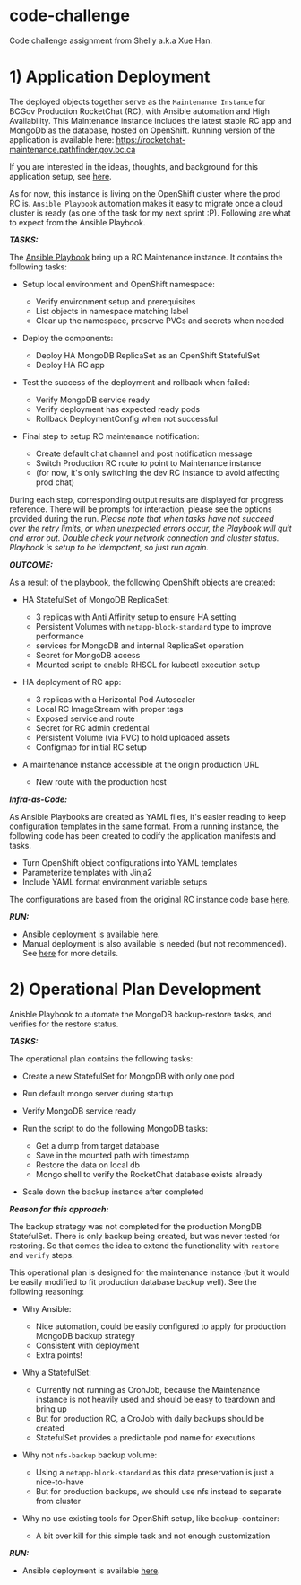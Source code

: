 # code-challenge
Code challenge assignment from Shelly a.k.a Xue Han.

# 1) Application Deployment

The deployed objects together serve as the `Maintenance Instance` for BCGov Production RocketChat (RC), with Ansible automation and High Availability. This Maintenance instance includes the latest stable RC app and MongoDb as the database, hosted on OpenShift. Running version of the application is available here: https://rocketchat-maintenance.pathfinder.gov.bc.ca

If you are interested in the ideas, thoughts, and background for this application setup, see [here](docs/background.md).

As for now, this instance is living on the OpenShift cluster where the prod RC is. `Ansible Playbook` automation makes it easy to migrate once a cloud cluster is ready (as one of the task for my next sprint :P). Following are what to expect from the Ansible Playbook.

***TASKS:***

The [Ansible Playbook](ansible/deployment.yml) bring up a RC Maintenance instance. It contains the following tasks:
- Setup local environment and OpenShift namespace:
  - Verify environment setup and prerequisites
  - List objects in namespace matching label
  - Clear up the namespace, preserve PVCs and secrets when needed

- Deploy the components:
  - Deploy HA MongoDB ReplicaSet as an OpenShift StatefulSet
  - Deploy HA RC app

- Test the success of the deployment and rollback when failed:
  - Verify MongoDB service ready
  - Verify deployment has expected ready pods
  - Rollback DeploymentConfig when not successful

- Final step to setup RC maintenance notification:
  - Create default chat channel and post notification message
  - Switch Production RC route to point to Maintenance instance
  - (for now, it's only switching the dev RC instance to avoid affecting prod chat)


During each step, corresponding output results are displayed for progress reference. There will be prompts for interaction, please see the options provided during the run. *Please note that when tasks have not succeed over the retry limits, or when unexpected errors occur, the Playbook will quit and error out. Double check your network connection and cluster status. Playbook is setup to be idempotent, so just run again.*


***OUTCOME:***

As a result of the playbook, the following OpenShift objects are created:
- HA StatefulSet of MongoDB ReplicaSet:
  - 3 replicas with Anti Affinity setup to ensure HA setting
  - Persistent Volumes with `netapp-block-standard` type to improve performance
  - services for MongoDB and internal ReplicaSet operation
  - Secret for MongoDB access
  - Mounted script to enable RHSCL for kubectl execution setup

- HA deployment of RC app:
  - 3 replicas with a Horizontal Pod Autoscaler
  - Local RC ImageStream with proper tags
  - Exposed service and route
  - Secret for RC admin credential
  - Persistent Volume (via PVC) to hold uploaded assets
  - Configmap for initial RC setup

- A maintenance instance accessible at the origin production URL
  - New route with the production host


***Infra-as-Code:***

As Ansible Playbooks are created as YAML files, it's easier reading to keep configuration templates in the same format. From a running instance, the following code has been created to codify the application manifests and tasks.
- Turn OpenShift object configurations into YAML templates
- Parameterize templates with Jinja2
- Include YAML format environment variable setups

The configurations are based from the original RC instance code base [here](https://github.com/BCDevOps/platform-services/tree/master/apps/rocketchat).


***RUN:***

- Ansible deployment is available [here](ansible/README.md).
- Manual deployment is also available is needed (but not recommended). See [here](.openshift/README.md) for more details.


# 2) Operational Plan Development

Anisble Playbook to automate the MongoDB backup-restore tasks, and verifies for the restore status.

***TASKS:***

The operational plan contains the following tasks:

- Create a new StatefulSet for MongoDB with only one pod
- Run default mongo server during startup
- Verify MongoDB service ready

- Run the script to do the following MongoDB tasks:
  - Get a dump from target database
  - Save in the mounted path with timestamp
  - Restore the data on local db
  - Mongo shell to verify the RocketChat database exists already

- Scale down the backup instance after completed


***Reason for this approach:***

The backup strategy was not completed for the production MongDB StatefulSet. There is only backup being created, but was never tested for restoring. So that comes the idea to extend the functionality with `restore` and `verify` steps. 

This operational plan is designed for the maintenance instance (but it would be easily modified to fit production database backup well). See the following reasoning:
- Why Ansible:
  - Nice automation, could be easily configured to apply for production MongoDB backup strategy
  - Consistent with deployment
  - Extra points!

- Why a StatefulSet:
  - Currently not running as CronJob, because the Maintenance instance is not heavily used and should be easy to teardown and bring up
  - But for production RC, a CroJob with daily backups should be created
  - StatefulSet provides a predictable pod name for executions

- Why not `nfs-backup` backup volume:
  - Using a `netapp-block-standard` as this data preservation is just a nice-to-have
  - But for production backups, we should use nfs instead to separate from cluster

- Why no use existing tools for OpenShift setup, like backup-container:
  - A bit over kill for this simple task and not enough customization


***RUN:***

- Ansible deployment is available [here](ansible/README.md).

